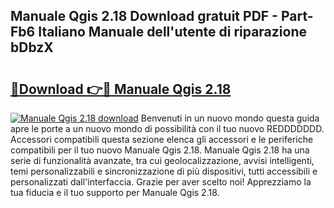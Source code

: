 ## Manuale Qgis 2.18 Download gratuit PDF - Part-Fb6 Italiano Manuale dell'utente di riparazione bDbzX

# <h2><a href="http://dfbmbgu.blite.top/?on=Manuale+Qgis+2.18">🔗Download 👉🔴 Manuale Qgis 2.18</a></h2>

[![Manuale Qgis 2.18 download](https://i.imgur.com/lujVjoI.png)](http://dfbmbgu.blite.top/?on=Manuale+Qgis+2.18)
Benvenuti in un nuovo mondo questa guida apre le porte a un nuovo mondo di possibilità con il tuo nuovo REDDDDDDD. Accessori compatibili questa sezione elenca gli accessori e le periferiche compatibili per il tuo nuovo Manuale Qgis 2.18. Manuale Qgis 2.18 ha una serie di funzionalità avanzate, tra cui geolocalizzazione, avvisi intelligenti, temi personalizzabili e sincronizzazione di più dispositivi, tutti accessibili e personalizzati dall'interfaccia. Grazie per aver scelto noi! Apprezziamo la tua fiducia e il tuo supporto per Manuale Qgis 2.18.
